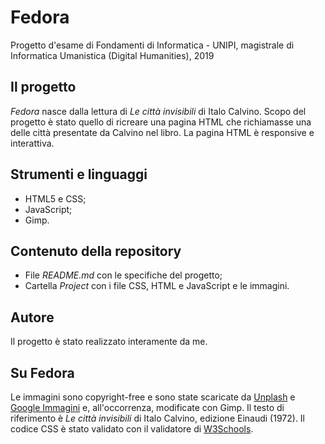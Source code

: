 # Fedora
Progetto d'esame di Fondamenti di Informatica - UNIPI, magistrale di Informatica Umanistica (Digital Humanities), 2019

## Il progetto
*Fedora* nasce dalla lettura di *Le città invisibili* di Italo Calvino. Scopo del progetto è stato quello di ricreare una pagina HTML che richiamasse una delle città presentate da Calvino nel libro.
La pagina HTML è responsive e interattiva.

## Strumenti e linguaggi
- HTML5 e CSS;
- JavaScript;
- Gimp.

## Contenuto della repository
- File *README.md* con le specifiche del progetto;
- Cartella *Project* con i file CSS, HTML e JavaScript e le immagini.

## Autore
Il progetto è stato realizzato interamente da me. 

## Su Fedora
Le immagini sono copyright-free e sono state scaricate da [Unplash](Unsplash.com) e [Google Immagini](https://www.google.com/imghp?hl=it_it) e, all'occorrenza, modificate con Gimp. Il testo di riferimento è *Le città invisibili* di Italo Calvino, edizione Einaudi (1972). Il codice CSS è stato validato con il validatore di [W3Schools](https://validator.w3.org/).
